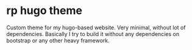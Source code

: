 # rp hugo theme

Custom theme for my hugo-based website. Very minimal, without lot of dependencies. Basically I try to build it without
any dependencies on bootstrap or any other heavy framework.
